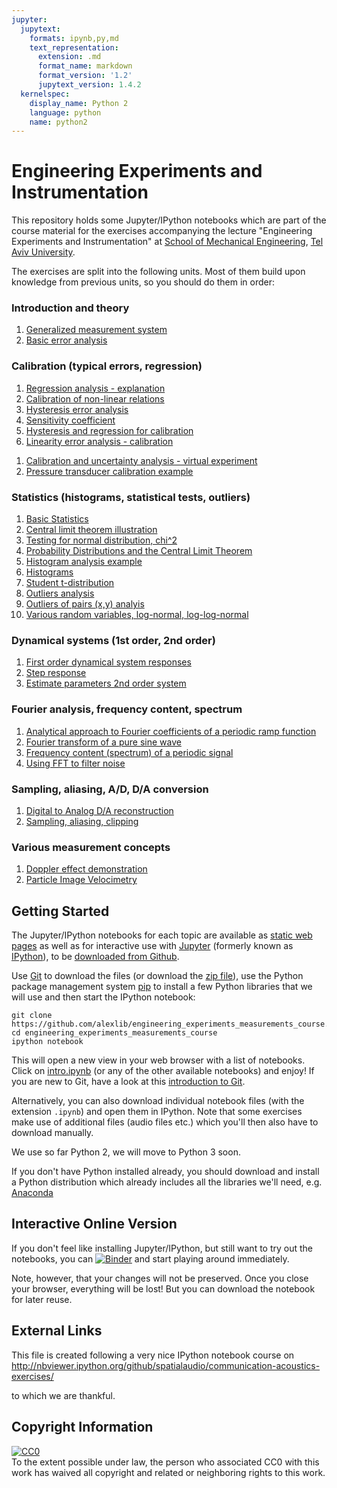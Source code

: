 ```yaml
---
jupyter:
  jupytext:
    formats: ipynb,py,md
    text_representation:
      extension: .md
      format_name: markdown
      format_version: '1.2'
      jupytext_version: 1.4.2
  kernelspec:
    display_name: Python 2
    language: python
    name: python2
---
```


# Engineering Experiments and Instrumentation

This repository holds some Jupyter/IPython notebooks which are part of the course material for the exercises accompanying the lecture "Engineering Experiments and Instrumentation" at [School of Mechanical Engineering](http://engineering.tau.ac.il/School-of-Mechanical-Engineering), [Tel Aviv University](http://www.tau.ac.il).

<!-- #region -->
The exercises are split into the following units.
Most of them build upon knowledge from previous units, so you should do them in order:

### Introduction and theory
1. [Generalized measurement system](general_measurement_system_analysis.ipynb)
1. [Basic error analysis](basic_error_analysis.ipynb)

### Calibration (typical errors, regression)
1. [Regression analysis - explanation](introduction_linear_regression.ipynb)
1. [Calibration of non-linear relations](calibration_non_linear_relations.ipynb)
1. [Hysteresis error analysis](hysteresis_error_analysis.ipynb)
1. [Sensitivity coefficient](sensitivity_analysis.ipynb)
1. [Hysteresis and regression for calibration](calibration_error_analysis_pressure.ipynb)
1. [Linearity error analysis - calibration](Lineariy_error_example.ipynb)
<!--- 1. [LVDT calibration](lvdt_calibration.ipynb) --->
1. [Calibration and uncertainty analysis - virtual experiment](full_calibration_analysis_example_2.ipynb)
1. [Pressure transducer calibration example](pressure_calibration_example.ipynb)


### Statistics (histograms, statistical tests, outliers)

1. [Basic Statistics](basic_statistics.ipynb)
1. [Central limit theorem illustration](Central_limit_theorem_illustration.ipynb)
1. [Testing for normal distribution, chi^2](chi_square_test_example.ipynb)
1. [Probability Distributions and the Central Limit Theorem](distributions.ipynb)
1. [Histogram analysis example](histogram_example.ipynb)
1. [Histograms](histograms.ipynb)
1. [Student t-distribution](t-distribution.ipynb)
1. [Outliers analysis](outliers_example.ipynb)
1. [Outliers of pairs (x,y) analyis](outliers_example_pairs.ipynb)
1. [Various random variables, log-normal, log-log-normal](various_random_variables.ipynb)

### Dynamical systems (1st order, 2nd order)
1. [First order dynamical system responses](first_order_time_response.ipynb)
1. [Step response](step_response.ipynb)
1. [Estimate parameters 2nd order system](2nd_order_system_step_function_log_decrement.ipynb)


### Fourier analysis, frequency content, spectrum

1. [Analytical approach to Fourier coefficients of a periodic ramp function](Fourier_coefficients_analytical_evaluation_periodic_ramp_function.ipynb)
1. [Fourier transform of a pure sine wave](Fourier_transforms_pure_sine.ipynb)
1. [Frequency content (spectrum) of a periodic signal](Frequency_content_of_a_periodic_signal.ipynb)
1. [Using FFT to filter noise](FFT_based_filtering.ipynb)




### Sampling, aliasing, A/D, D/A conversion
1. [Digital to Analog D/A reconstruction](Reconstruction_periodic_signal_Cardinal_series.ipynb)
1. [Sampling, aliasing, clipping](sampling_aliasing_examples.ipynb)


### Various measurement concepts
1. [Doppler effect demonstration](doppler.ipynb)
1. [Particle Image Velocimetry](piv.ipynb)

<!-- #endregion -->

## Getting Started

The Jupyter/IPython notebooks for each topic are available as [static web pages](http://nbviewer.ipython.org/github/alexlib/engineering_experiments_measurements_course/) as well as for interactive use with [Jupyter](http://jupyter.org/) (formerly known as [IPython](http://ipython.org/)), to be [downloaded from Github](http://github.com/alexlib/engineering_experiments_measurements_course).

Use [Git](http://git-scm.org/) to download the files (or download the [zip file](https://github.com/spatialaudio/communication-acoustics-exercises/archive/master.zip)), use the Python package management system [pip](http://www.pip-installer.org/) to install a few Python libraries that we will use and then start the IPython notebook:

    git clone https://github.com/alexlib/engineering_experiments_measurements_course.git 
    cd engineering_experiments_measurements_course
    ipython notebook
    
This will open a new view in your web browser with a list of notebooks.
Click on [intro.ipynb](intro.ipynb) (or any of the other available notebooks) and enjoy!
If you are new to Git, have a look at this [introduction to Git](http://mg.rtfd.org/git.html).

Alternatively, you can also download individual notebook files (with the extension `.ipynb`) and open them in IPython.
Note that some exercises make use of additional files (audio files etc.) which you'll then also have to download manually.

We use so far Python 2, we will move to Python 3 soon. 

If you don't have Python installed already, you should download and install a Python distribution which already includes all the libraries we'll need, e.g. [Anaconda](https://www.continuum.io/downloads)


## Interactive Online Version

If you don't feel like installing Jupyter/IPython, but still want to try out the notebooks, you can [![Binder](http://mybinder.org/badge.svg)](http://mybinder.org/repo/alexlib/engineering_experiments_measurements_course) and start playing around immediately.

Note, however, that your changes will not be preserved.
Once you close your browser, everything will be lost! But you can download the notebook for later reuse.


## External Links

This file is created following a very nice IPython notebook course on http://nbviewer.ipython.org/github/spatialaudio/communication-acoustics-exercises/

to which we are thankful. 


## Copyright Information

<p xmlns:dct="http://purl.org/dc/terms/">
  <a rel="license"
     href="http://creativecommons.org/publicdomain/zero/1.0/">
    <img src="http://i.creativecommons.org/p/zero/1.0/88x31.png" style="border-style: none;" alt="CC0" />
  </a>
  <br />
  To the extent possible under law,
  <span rel="dct:publisher" resource="[_:publisher]">the person who associated CC0</span>
  with this work has waived all copyright and related or neighboring
  rights to this work.
</p>
